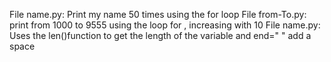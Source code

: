 File name.py:
  Print my name 50 times using the for loop
File from-To.py:
  print from 1000 to 9555 using the loop for , increasing with 10
File name.py:
 Uses the len()function to get the length of the variable and end=" " add a space 